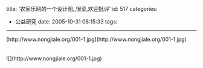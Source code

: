 title: '农家乐网的一个设计图,,很菜,欢迎批评'
id: 517
categories:
  - 公益研究
date: 2005-10-31 08:15:33
tags:
---

<div id="msgcns!9697D6160EFEBC17!358" class="bvMsg"><div>[http://www.nongjiale.org/001-1.jpg](http://www.nongjiale.org/001-1.jpg)</div>
<div> </div>
<div> </div>
<div>![](http://www.nongjiale.org/001-1.jpg)</div></div>